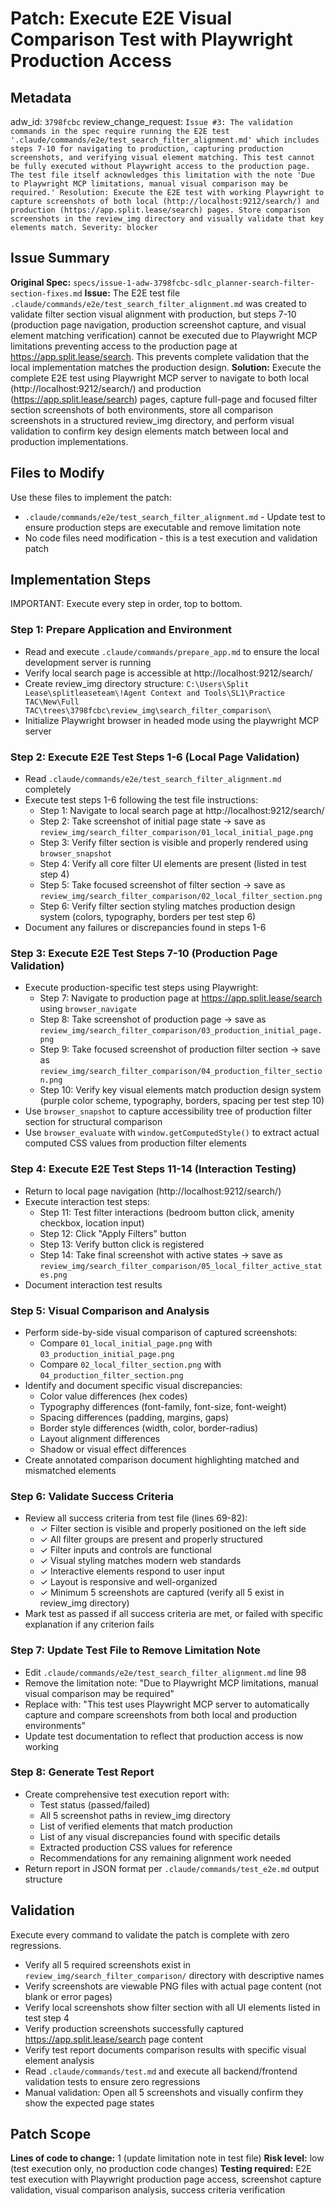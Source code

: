 # Patch: Execute E2E Visual Comparison Test with Playwright Production Access

## Metadata
adw_id: `3798fcbc`
review_change_request: `Issue #3: The validation commands in the spec require running the E2E test '.claude/commands/e2e/test_search_filter_alignment.md' which includes steps 7-10 for navigating to production, capturing production screenshots, and verifying visual element matching. This test cannot be fully executed without Playwright access to the production page. The test file itself acknowledges this limitation with the note 'Due to Playwright MCP limitations, manual visual comparison may be required.' Resolution: Execute the E2E test with working Playwright to capture screenshots of both local (http://localhost:9212/search/) and production (https://app.split.lease/search) pages. Store comparison screenshots in the review_img directory and visually validate that key elements match. Severity: blocker`

## Issue Summary
**Original Spec:** `specs/issue-1-adw-3798fcbc-sdlc_planner-search-filter-section-fixes.md`
**Issue:** The E2E test file `.claude/commands/e2e/test_search_filter_alignment.md` was created to validate filter section visual alignment with production, but steps 7-10 (production page navigation, production screenshot capture, and visual element matching verification) cannot be executed due to Playwright MCP limitations preventing access to the production page at https://app.split.lease/search. This prevents complete validation that the local implementation matches the production design.
**Solution:** Execute the complete E2E test using Playwright MCP server to navigate to both local (http://localhost:9212/search/) and production (https://app.split.lease/search) pages, capture full-page and focused filter section screenshots of both environments, store all comparison screenshots in a structured review_img directory, and perform visual validation to confirm key design elements match between local and production implementations.

## Files to Modify
Use these files to implement the patch:

- `.claude/commands/e2e/test_search_filter_alignment.md` - Update test to ensure production steps are executable and remove limitation note
- No code files need modification - this is a test execution and validation patch

## Implementation Steps
IMPORTANT: Execute every step in order, top to bottom.

### Step 1: Prepare Application and Environment
- Read and execute `.claude/commands/prepare_app.md` to ensure the local development server is running
- Verify local search page is accessible at http://localhost:9212/search/
- Create review_img directory structure: `C:\Users\Split Lease\splitleaseteam\!Agent Context and Tools\SL1\Practice TAC\New\Full TAC\trees\3798fcbc\review_img\search_filter_comparison\`
- Initialize Playwright browser in headed mode using the playwright MCP server

### Step 2: Execute E2E Test Steps 1-6 (Local Page Validation)
- Read `.claude/commands/e2e/test_search_filter_alignment.md` completely
- Execute test steps 1-6 following the test file instructions:
  - Step 1: Navigate to local search page at http://localhost:9212/search/
  - Step 2: Take screenshot of initial page state → save as `review_img/search_filter_comparison/01_local_initial_page.png`
  - Step 3: Verify filter section is visible and properly rendered using `browser_snapshot`
  - Step 4: Verify all core filter UI elements are present (listed in test step 4)
  - Step 5: Take focused screenshot of filter section → save as `review_img/search_filter_comparison/02_local_filter_section.png`
  - Step 6: Verify filter section styling matches production design system (colors, typography, borders per test step 6)
- Document any failures or discrepancies found in steps 1-6

### Step 3: Execute E2E Test Steps 7-10 (Production Page Validation)
- Execute production-specific test steps using Playwright:
  - Step 7: Navigate to production page at https://app.split.lease/search using `browser_navigate`
  - Step 8: Take screenshot of production page → save as `review_img/search_filter_comparison/03_production_initial_page.png`
  - Step 9: Take focused screenshot of production filter section → save as `review_img/search_filter_comparison/04_production_filter_section.png`
  - Step 10: Verify key visual elements match production design system (purple color scheme, typography, borders, spacing per test step 10)
- Use `browser_snapshot` to capture accessibility tree of production filter section for structural comparison
- Use `browser_evaluate` with `window.getComputedStyle()` to extract actual computed CSS values from production filter elements

### Step 4: Execute E2E Test Steps 11-14 (Interaction Testing)
- Return to local page navigation (http://localhost:9212/search/)
- Execute interaction test steps:
  - Step 11: Test filter interactions (bedroom button click, amenity checkbox, location input)
  - Step 12: Click "Apply Filters" button
  - Step 13: Verify button click is registered
  - Step 14: Take final screenshot with active states → save as `review_img/search_filter_comparison/05_local_filter_active_states.png`
- Document interaction test results

### Step 5: Visual Comparison and Analysis
- Perform side-by-side visual comparison of captured screenshots:
  - Compare `01_local_initial_page.png` with `03_production_initial_page.png`
  - Compare `02_local_filter_section.png` with `04_production_filter_section.png`
- Identify and document specific visual discrepancies:
  - Color value differences (hex codes)
  - Typography differences (font-family, font-size, font-weight)
  - Spacing differences (padding, margins, gaps)
  - Border style differences (width, color, border-radius)
  - Layout alignment differences
  - Shadow or visual effect differences
- Create annotated comparison document highlighting matched and mismatched elements

### Step 6: Validate Success Criteria
- Review all success criteria from test file (lines 69-82):
  - ✓ Filter section is visible and properly positioned on the left side
  - ✓ All filter groups are present and properly structured
  - ✓ Filter inputs and controls are functional
  - ✓ Visual styling matches modern web standards
  - ✓ Interactive elements respond to user input
  - ✓ Layout is responsive and well-organized
  - ✓ Minimum 5 screenshots are captured (verify all 5 exist in review_img directory)
- Mark test as passed if all success criteria are met, or failed with specific explanation if any criterion fails

### Step 7: Update Test File to Remove Limitation Note
- Edit `.claude/commands/e2e/test_search_filter_alignment.md` line 98
- Remove the limitation note: "Due to Playwright MCP limitations, manual visual comparison may be required"
- Replace with: "This test uses Playwright MCP server to automatically capture and compare screenshots from both local and production environments"
- Update test documentation to reflect that production access is now working

### Step 8: Generate Test Report
- Create comprehensive test execution report with:
  - Test status (passed/failed)
  - All 5 screenshot paths in review_img directory
  - List of verified elements that match production
  - List of any visual discrepancies found with specific details
  - Extracted production CSS values for reference
  - Recommendations for any remaining alignment work needed
- Return report in JSON format per `.claude/commands/test_e2e.md` output structure

## Validation
Execute every command to validate the patch is complete with zero regressions.

- Verify all 5 required screenshots exist in `review_img/search_filter_comparison/` directory with descriptive names
- Verify screenshots are viewable PNG files with actual page content (not blank or error pages)
- Verify local screenshots show filter section with all UI elements listed in test step 4
- Verify production screenshots successfully captured https://app.split.lease/search page content
- Verify test report documents comparison results with specific visual element analysis
- Read `.claude/commands/test.md` and execute all backend/frontend validation tests to ensure zero regressions
- Manual validation: Open all 5 screenshots and visually confirm they show the expected page states

## Patch Scope
**Lines of code to change:** 1 (update limitation note in test file)
**Risk level:** low (test execution only, no production code changes)
**Testing required:** E2E test execution with Playwright production page access, screenshot capture validation, visual comparison analysis, success criteria verification
